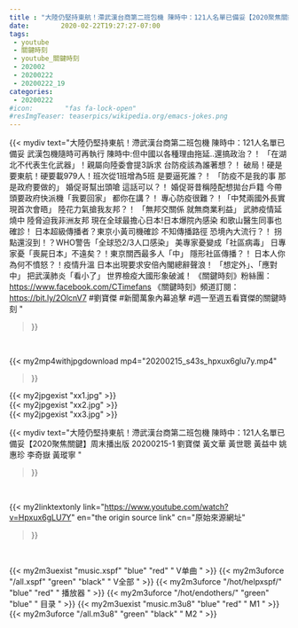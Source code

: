 ```yaml
---
title : "大陸仍堅持東航！滯武漢台商第二班包機 陳時中：121人名單已備妥【2020聚焦關鍵】周末播出版 20200215-1 劉寶傑 黃文華 黃世聰 黃益中 姚惠珍 李奇嶽 黃瑽寧 "
date:        2020-02-22T19:27:27-07:00
tags:
 - youtube
 - 關鍵時刻
 - youtube_關鍵時刻
 - 202002
 - 20200222
 - 20200222_19
categories:
 - 20200222
#icon:        "fas fa-lock-open"
#resImgTeaser: teaserpics/wikipedia.org/emacs-jokes.png
---
```


{{< mydiv text="大陸仍堅持東航！滯武漢台商第二班包機 陳時中：121人名單已備妥 武漢包機隨時可再執行 陳時中:但中國以各種理由拖延..還搞政治？！ 「在湖北不代表生化武器」！親屬向陸委會提3訴求 台防疫該為誰著想？！ 破局！硬是要東航！硬要載979人！班次從1班增為5班 是要逼死誰？！ 「防疫不是我的事 那是政府要做的」 婚促哥幫出頭嗆 這話可以？！ 婚促哥昔稱陸配想拋台戶籍 今帶頭要政府快派機「我要回家」 都你在講？！ 專心防疫很難？！「中梵兩國外長實現首次會晤」 陸花力氣搶我友邦？！ 「無邦交關係 就無商業利益」 武肺疫情延燒中 陸脅迫我非洲友邦 現在全球最擔心日本!日本爆院內感染 和歌山醫生同事也確診！ 日本超級傳播者？東京小黃司機確診 不知傳播路徑 恐境內大流行？！ 拐點還沒到！？WHO警告「全球恐2/3人口感染」 美專家憂變成「社區病毒」 日專家憂「喪屍日本」不遠矣？！東京關西最多人「中」 隱形社區傳播？！ 日本人你為何不憤怒？！疫情升溫 日本出現要求安倍內閣總辭聲浪！ 「想定外」、「應對中」 把武漢肺炎「看小了」 世界檢疫大國形象破滅！  《關鍵時刻》粉絲團：https://www.facebook.com/CTimefans 《關鍵時刻》頻道訂閱：https://bit.ly/2OlcnV7  #劉寶傑 #新聞萬象內幕追擊 #週一至週五看寶傑的關鍵時刻 "
>}}
<br>


{{< my2mp4withjpgdownload mp4="20200215_s43s_hpxux6glu7y.mp4"
>}}

{{< my2jpgexist "xx1.jpg" >}}<br>
{{< my2jpgexist "xx2.jpg" >}}<br>
{{< my2jpgexist "xx3.jpg" >}}<br>



{{< mydiv text="大陸仍堅持東航！滯武漢台商第二班包機 陳時中：121人名單已備妥【2020聚焦關鍵】周末播出版 20200215-1 劉寶傑 黃文華 黃世聰 黃益中 姚惠珍 李奇嶽 黃瑽寧 "
>}}
<br>

{{< my2linktextonly link="https://www.youtube.com/watch?v=Hpxux6gLU7Y"
en="the origin source link" cn="原始來源網址"
>}}


<br>

{{< my2m3uexist "music.xspf"        "blue"   "red"    " V单曲 " >}} {{< my2m3uforce "/all.xspf"         "green"  "black"  " V全部 " >}} {{< my2m3uforce "/hot/helpxspf/"    "blue"   "red"    " 播放器 " >}} {{< my2m3uforce "/hot/endothers/"   "green"  "blue"   " 目录 " >}} {{< my2m3uexist "music.m3u8"        "blue"   "red"    " M1 " >}} {{< my2m3uforce "/all.m3u8"         "green"  "black"  " M2 " >}} 

